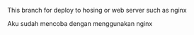 This branch for deploy to hosing or web server such as nginx

Aku sudah mencoba dengan menggunakan nginx 
